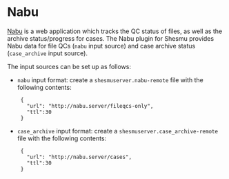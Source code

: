 # Nabu
[Nabu](https://github.com/oicr-gsi/nabu) is a web application which tracks the QC
status of files, as well as the archive status/progress for cases.
The Nabu plugin for Shesmu provides Nabu data for file QCs (`nabu` input source)
and case archive status (`case_archive` input source).

The input sources can be set up as follows:

* `nabu` input format: create a `shesmuserver.nabu-remote` file with the following contents:
   ```
    {
      "url": "http://nabu.server/fileqcs-only",
      "ttl":30
    }
   ```
* `case_archive` input format: create a `shesmuserver.case_archive-remote` file with the following contents:
   ```
    {
      "url": "http://nabu.server/cases",
      "ttl":30
    }
   ```
